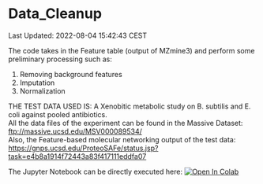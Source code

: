 # Data_Cleanup

Last Updated: 2022-08-04 15:42:43 CEST

The code takes in the Feature table (output of MZmine3) and perform some preliminary processing such as:
1) Removing background features
2) Imputation
3) Normalization

THE TEST DATA USED IS: A Xenobitic metabolic study on B. subtilis and E. coli against pooled antibiotics. </br>
All the data files of the experiment can be found in the Massive Dataset: ftp://massive.ucsd.edu/MSV000089534/ </br>
Also, the Feature-based molecular networking output of the test data:</br> https://gnps.ucsd.edu/ProteoSAFe/status.jsp?task=e4b8a1914f72443a83f417111eddfa07

The Jupyter Notebook can be directly executed here: [![Open In Colab](https://colab.research.google.com/assets/colab-badge.svg)](https://colab.research.google.com/github/abzer005/Data_Cleanup/blob/main/)
